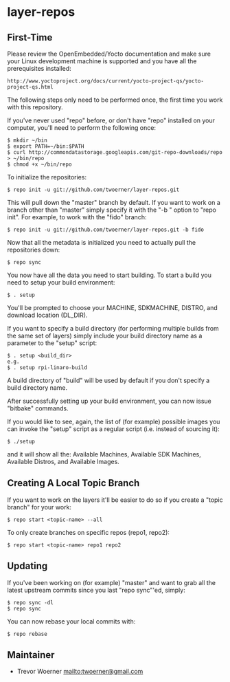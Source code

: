 layer-repos
===========

First-Time
----------

Please review the OpenEmbedded/Yocto documentation and make sure your Linux
development machine is supported and you have all the prerequisites installed:

	http://www.yoctoproject.org/docs/current/yocto-project-qs/yocto-project-qs.html

The following steps only need to be performed once, the first time you work
with this repository.

If you've never used "repo" before, or don't have "repo" installed on your
computer, you'll need to perform the following once:

	$ mkdir ~/bin
	$ export PATH=~/bin:$PATH
	$ curl http://commondatastorage.googleapis.com/git-repo-downloads/repo > ~/bin/repo
	$ chmod +x ~/bin/repo

To initialize the repositories:

	$ repo init -u git://github.com/twoerner/layer-repos.git

This will pull down the "master" branch by default. If you want to work on a
branch other than "master" simply specify it with the "-b <branch>" option to
"repo init". For example, to work with the "fido" branch:

	$ repo init -u git://github.com/twoerner/layer-repos.git -b fido

Now that all the metadata is initialized you need to actually pull the
repositories down:

	$ repo sync

You now have all the data you need to start building. To start a build you
need to setup your build environment:

	$ . setup

You'll be prompted to choose your MACHINE, SDKMACHINE, DISTRO, and download location (DL_DIR).

If you want to specify a build directory (for performing multiple builds
from the same set of layers) simply include your build directory name as a
parameter to the "setup" script:

	$ . setup <build_dir>
	e.g.
	$ . setup rpi-linaro-build

A build directory of "build" will be used by default if you don't specify a
build directory name.

After successfully setting up your build environment, you can now issue
"bitbake" commands.

If you would like to see, again, the list of (for example) possible images you
can invoke the "setup" script as a regular script (i.e. instead of sourcing
it):

	$ ./setup

and it will show all the: Available Machines, Available SDK Machines,
Available Distros, and Available Images.


Creating A Local Topic Branch
-----------------------------

If you want to work on the layers it'll be easier to do so if you create a
"topic branch" for your work:

	$ repo start <topic-name> --all

To only create branches on specific repos (repo1, repo2):

	$ repo start <topic-name> repo1 repo2


Updating
--------

If you've been working on (for example) "master" and want to grab all the
latest upstream commits since you last "repo sync"'ed, simply:

	$ repo sync -dl
	$ repo sync

You can now rebase your local commits with:

	$ repo rebase


Maintainer
----------

* Trevor Woerner <mailto:twoerner@gmail.com>
